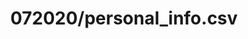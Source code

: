 ---  
schema: schema::072020/personal_info.csv  
title: 072020/personal_info.csv  
organization: Sample Department  
notes: Used in 1 lineage(s)  
resources:  
  - name: 072020/personal_info.csv 
    url: file:/Users/kensu/Customers/Kensu/LoanApproval/PROD/masterdata/prod/072020/personal_info.csv 
    format : CSV  
license: None  
category:
  - Education  
maintainer: User  
maintainer_email: UserMail  
---